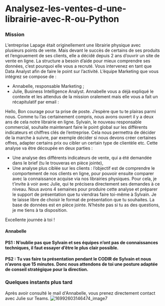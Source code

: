 # Analysez-les-ventes-d-une-librairie-avec-R-ou-Python
### Mission
L’entreprise Lapage était originellement une librairie physique avec plusieurs points de vente. Mais devant le succès de certains de ses produits et l’engouement de ses clients, elle a décidé depuis 2 ans d’ouvrir un site de vente en ligne. 
La structure a besoin d’aide pour mieux comprendre ses données, c’est pourquoi elle vous a recruté. Vous intervenez en tant que Data Analyst afin de faire le point sur l’activité. 
L’équipe Marketing que vous intégrez se compose de : 
- Annabelle, responsable Marketing ;
- Julie, Business Intelligence Analyst.
Annabelle vous a déjà expliqué le contexte et les attendus de la mission oralement mais elle vous a fait un récapitulatif par email :

Hello,
Bon courage pour ta prise de poste. J’espère que tu te plairas parmi nous.
Comme tu l’as certainement compris, nous avons ouvert il y a deux ans de cela notre librairie en ligne. Sylvain, le nouveau responsable commercial, souhaite maintenant faire le point global sur les différents indicateurs et chiffres clés de l’entreprise.
Cela nous permettra de décider de la marche à suivre, par exemple décider si nous devons créer certaines offres, adapter certains prix ou cibler un certain type de clientèle etc.
Cette analyse va être découpée en deux parties :
- Une analyse des différents indicateurs de vente, qui a été demandée dans le brief (tu le trouveras en pièce jointe),
- Une analyse plus ciblée sur les clients : l’objectif est de comprendre le comportement de nos clients en ligne, pour pouvoir ensuite comparer avec la connaissance acquise via nos librairies physiques. 
Pour cela, je t’invite à voir avec Julie, qui te précisera directement ses demandes à ce niveau.
Nous avons 4 semaines pour produire cette analyse et préparer le support de présentation que tu viendras faire toi-même à Sylvain. Je te laisse libre de choisir le format de présentation que tu souhaites. 
La base de données est en pièce jointe. N’hésite pas si tu as des questions, je me tiens à ta disposition.

Excellente journée à toi !
#### Annabelle
#### PS1 : N’oublie pas que Sylvain et ses équipes n’ont pas de connaissances techniques, il faut essayer d’être le plus clair possible. 
#### PS2 : Tu vas faire ta présentation pendant le CODIR de Sylvain et nous n’avons que 15 minutes. Donc nous attendons de toi une posture adaptée de conseil stratégique pour la direction.

### Quelques instants plus tard
Après avoir consulté le mail d'Annabelle, vous prenez directement contact avec Julie sur Teams.
![16992603146474_image7](https://github.com/user-attachments/assets/8283999a-3961-4d1d-a611-5bb5be01b931)
